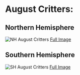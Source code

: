 # August Critters:
## Northern Hemisphere
![NH August Critters](https://cestislife.github.io/img/NH_august.png)
[Full Image](https://cestislife.github.io/img/NH_august.png)

## Southern Hemisphere
![SH August Critters](https://cestislife.github.io/img/SH_august.png)
[Full Image](https://cestislife.github.io/img/SH_august.png)
